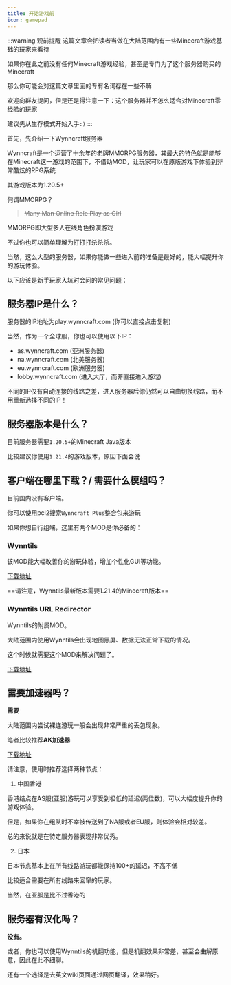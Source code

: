 ```yaml
---
title: 开始游戏前
icon: gamepad
---
```




:::warning 观前提醒
这篇文章会把读者当做在大陆范围内有一些Minecraft游戏基础的玩家来看待

如果你在此之前没有任何Minecraft游戏经验，甚至是专门为了这个服务器购买的Minecraft

那么你可能会对这篇文章里面的专有名词存在一些不解

欢迎向群友提问，但是还是得注意一下：这个服务器并不怎么适合对Minecraft零经验的玩家

建议先从生存模式开始入手`:)`
:::

首先，先介绍一下Wynncraft服务器

Wynncraft是一个运营了十余年的老牌MMORPG服务器，其最大的特色就是能够在Minecraft这一游戏的范围下，不借助MOD，让玩家可以在原版游戏下体验到非常酷炫的RPG系统

其游戏版本为1.20.5+

何谓MMORPG？
>~~Many Man Online Role Play as Girl~~

MMORPG即大型多人在线角色扮演游戏

不过你也可以简单理解为打打打杀杀杀。

当然，这么大型的服务器，如果你能做一些进入前的准备是最好的，能大幅提升你的游玩体验。

以下应该是新手玩家入坑时会问的常见问题：

## 服务器IP是什么？

服务器的IP地址为<copy>play.wynncraft.com</copy> (你可以直接点击复制)

当然，作为一个全球服，你也可以使用以下IP：

+ <copy>as.wynncraft.com</copy> (亚洲服务器)
+ <copy>na.wynncraft.com</copy> (北美服务器)
+ <copy>eu.wynncraft.com</copy> (欧洲服务器)
+ <copy>lobby.wynncraft.com</copy> (进入大厅，而非直接进入游戏)

不同的IP仅有自动连接的线路之差，进入服务器后你仍然可以自由切换线路，而不用重新选择不同的IP！

## 服务器版本是什么？

目前服务器需要`1.20.5+`的Minecraft Java版本

比较建议你使用`1.21.4`的游戏版本，原因下面会说

## 客户端在哪里下载？/ 需要什么模组吗？

目前国内没有客户端。

你可以使用pcl2搜索`Wynncraft Plus`整合包来游玩

如果你想自行组端，这里有两个MOD是你必备的：

### Wynntils

该MOD能大幅改善你的游玩体验，增加个性化GUI等功能。

[下载地址](https://modrinth.com/mod/wynntils/)

==请注意，Wynntils最新版本需要1.21.4的Minecraft版本==

### Wynntils URL Redirector

Wynntils的附属MOD。

大陆范围内使用Wynntils会出现地图黑屏、数据无法正常下载的情况。

这个时候就需要这个MOD来解决问题了。

[下载地址](https://modrinth.com/mod/wynntils-url-redirector)



## 需要加速器吗？

**需要**

大陆范围内尝试裸连游玩一般会出现非常严重的丢包现象。

笔者比较推荐**AK加速器**

[下载地址](https://www.akspeedy.com/)

请注意，使用时推荐选择两种节点：

1. 中国香港

香港结点在AS服(亚服)游玩可以享受到极低的延迟(两位数)，可以大幅度提升你的游戏体验。

但是，如果你在组队时不幸被传送到了NA服或者EU服，则体验会相对较差。

总的来说就是在特定服务器表现非常优秀。

2. 日本

日本节点基本上在所有线路游玩都能保持100+的延迟，不高不低

比较适合需要在所有线路来回窜的玩家。

当然，在亚服是比不过香港的

## 服务器有汉化吗？

**没有。**

或者，你也可以使用Wynntils的机翻功能，但是机翻效果非常差，甚至会曲解原意，因此在此不细聊。

还有一个选择是去英文wiki页面通过网页翻译，效果稍好。

